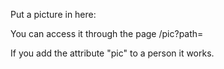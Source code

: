 Put a picture in here:

You can access it through the page /pic?path=<path>

If you add the attribute "pic" to a person it works.
